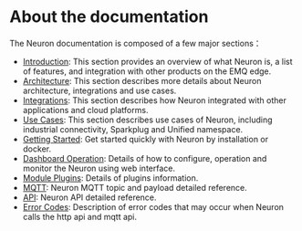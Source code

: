 # About the documentation

The Neuron documentation is composed of a few major sections：

* [Introduction](./introduction.md): This section provides an overview of what Neuron is, a list of features, and integration with other products on the EMQ edge.
* [Architecture](./architecture.md): This section describes more details about Neuron architecture, integrations and use cases. 
* [Integrations](./integration.md): This section describes how Neuron integrated with other applications and cloud platforms.
* [Use Cases](./use_cases.md): This section describes use cases of Neuron, including industrial connectivity, Sparkplug and Unified namespace.
* [Getting Started](./getting-started/installation.md): Get started quickly with Neuron by installation or docker.
* [Dashboard Operation](./dashboard-operation/login.md): Details of how to configure, operation and monitor the Neuron using web interface.
* [Module Plugins](./module-plugins/module-list.md): Details of plugins information.
* [MQTT](./mqtt.md): Neuron MQTT topic and payload detailed reference.
* [API](./api.md): Neuron API detailed reference.
* [Error Codes](./error-code.md): Description of error codes that may occur when Neuron calls the http api and mqtt api.
